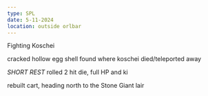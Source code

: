 ```yaml
---
type: SPL
date: 5-11-2024
location: outside orlbar
---
```


Fighting Koschei

cracked hollow egg shell  found where koschei died/teleported away

*SHORT REST* rolled 2 hit die, full HP and ki

rebuilt cart, heading north to the Stone Giant lair